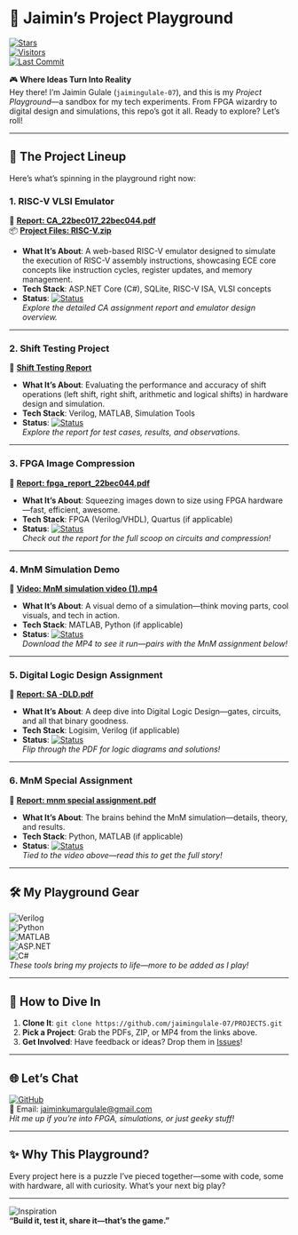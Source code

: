 # 🎨 Jaimin’s Project Playground  

[![Stars](https://img.shields.io/github/stars/jaimingulale-07/PROJECTS?style=social)](https://github.com/jaimingulale-07/PROJECTS/stargazers)  
[![Visitors](https://komarev.com/ghpvc/?username=jaimingulale-07&label=Playground+Visitors&color=purple)](https://github.com/jaimingulale-07/PROJECTS)  
[![Last Commit](https://img.shields.io/github/last-commit/jaimingulale-07/PROJECTS?color=green)](https://github.com/jaimingulale-07/PROJECTS/commits/main)  

🎮 **Where Ideas Turn Into Reality**  
Hey there! I’m Jaimin Gulale (`jaimingulale-07`), and this is my *Project Playground*—a sandbox for my tech experiments. From FPGA wizardry to digital design and simulations, this repo’s got it all. Ready to explore? Let’s roll!

---

## 🎲 The Project Lineup  
Here’s what’s spinning in the playground right now:

### 1. RISC-V VLSI Emulator  
📄 **[Report: CA_22bec017_22bec044.pdf](https://github.com/jaimingulale-07/PROJECTS/blob/main/CA_22bec017_22bec044.pdf)**  
📦 **[Project Files: RISC-V.zip](https://github.com/jaimingulale-07/PROJECTS/blob/main/RISC-V.zip)**  
- **What It’s About**: A web-based RISC-V emulator designed to simulate the execution of RISC-V assembly instructions, showcasing ECE core concepts like instruction cycles, register updates, and memory management.  
- **Tech Stack**: ASP.NET Core (C#), SQLite, RISC-V ISA, VLSI concepts  
- **Status**: [![Status](https://img.shields.io/badge/status-Completed-blue)]()  
*Explore the detailed CA assignment report and emulator design overview.*  

---

### 2. Shift Testing Project  
📄 **[Shift Testing Report](https://github.com/jaimingulale-07/PROJECTS/blob/main/Shift_Testing_Report.pdf)**  
- **What It’s About**: Evaluating the performance and accuracy of shift operations (left shift, right shift, arithmetic and logical shifts) in hardware design and simulation.  
- **Tech Stack**: Verilog, MATLAB, Simulation Tools  
- **Status**: [![Status](https://img.shields.io/badge/status-Completed-blue)]()  
*Explore the report for test cases, results, and observations.*  

---

### 3. FPGA Image Compression  
📄 **[Report: fpga_report_22bec044.pdf](https://github.com/jaimingulale-07/PROJECTS/blob/main/fpga_report_22bec044.pdf)**  
- **What It’s About**: Squeezing images down to size using FPGA hardware—fast, efficient, awesome.  
- **Tech Stack**: FPGA (Verilog/VHDL), Quartus (if applicable)  
- **Status**: [![Status](https://img.shields.io/badge/status-Completed-blue)]()  
*Check out the report for the full scoop on circuits and compression!*  

---

### 4. MnM Simulation Demo  
🎥 **[Video: MnM simulation video (1).mp4](https://github.com/jaimingulale-07/PROJECTS/blob/main/MnM%20simulation%20video%20(1).mp4)**  
- **What It’s About**: A visual demo of a simulation—think moving parts, cool visuals, and tech in action.  
- **Tech Stack**: MATLAB, Python (if applicable)  
- **Status**: [![Status](https://img.shields.io/badge/status-Demo%20Ready-brightgreen)]()  
*Download the MP4 to see it run—pairs with the MnM assignment below!*  

---

### 5. Digital Logic Design Assignment  
📄 **[Report: SA -DLD.pdf](https://github.com/jaimingulale-07/PROJECTS/blob/main/SA%20-DLD.pdf)**  
- **What It’s About**: A deep dive into Digital Logic Design—gates, circuits, and all that binary goodness.  
- **Tech Stack**: Logisim, Verilog (if applicable)  
- **Status**: [![Status](https://img.shields.io/badge/status-Completed-blue)]()  
*Flip through the PDF for logic diagrams and solutions!*  

---

### 6. MnM Special Assignment  
📄 **[Report: mnm special assignment.pdf](https://github.com/jaimingulale-07/PROJECTS/blob/main/mnm%20special%20assignment.pdf)**  
- **What It’s About**: The brains behind the MnM simulation—details, theory, and results.  
- **Tech Stack**: Python, MATLAB (if applicable)  
- **Status**: [![Status](https://img.shields.io/badge/status-Completed-blue)]()  
*Tied to the video above—read this to get the full story!*  

---

## 🛠️ My Playground Gear  
![Verilog](https://img.shields.io/badge/-Verilog-000000?style=flat&logo=xilinx&logoColor=white)  
![Python](https://img.shields.io/badge/-Python-3776AB?style=flat&logo=python&logoColor=white)  
![MATLAB](https://img.shields.io/badge/-MATLAB-0076A8?style=flat&logo=mathworks&logoColor=white)  
![ASP.NET](https://img.shields.io/badge/-ASP.NET_Core-5C2D91?style=flat&logo=dotnet&logoColor=white)  
![C#](https://img.shields.io/badge/-CSharp-239120?style=flat&logo=csharp&logoColor=white)  
*These tools bring my projects to life—more to be added as I play!*  

---

## 🎯 How to Dive In  
1. **Clone It**: `git clone https://github.com/jaimingulale-07/PROJECTS.git`  
2. **Pick a Project**: Grab the PDFs, ZIP, or MP4 from the links above.  
3. **Get Involved**: Have feedback or ideas? Drop them in [Issues](https://github.com/jaimingulale-07/PROJECTS/issues)!  

---

## 🌐 Let’s Chat  
[<img src="https://img.shields.io/badge/-GitHub-181717?style=flat&logo=github&logoColor=white" alt="GitHub"/>](https://github.com/jaimingulale-07)  
📧 Email: jaiminkumargulale@gmail.com  
*Hit me up if you’re into FPGA, simulations, or just geeky stuff!*  

---

## ✨ Why This Playground?  
Every project here is a puzzle I’ve pieced together—some with code, some with hardware, all with curiosity. What’s your next big play?  

---

![Inspiration](https://quotes-github-readme.vercel.app/api?type=horizontal&theme=tokyonight)  
**“Build it, test it, share it—that’s the game.”**
